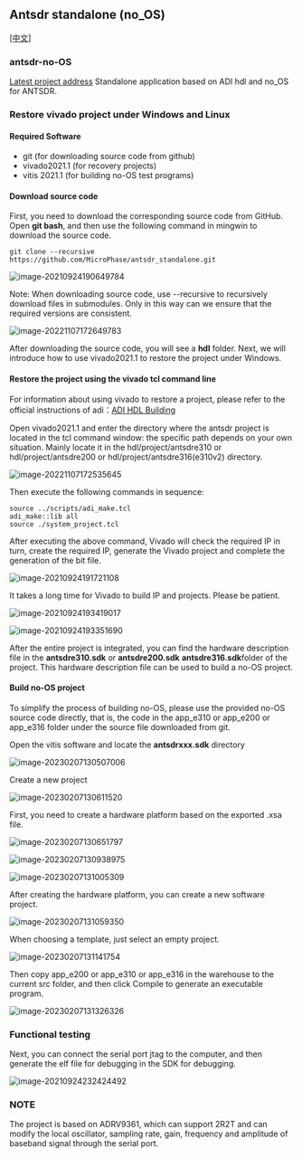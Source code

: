 ## Antsdr standalone (no_OS) 

[[中文]](../../../../cn/html/device_and_usage_manual/ANTSDR_E_Series_Module/ANTSDR_E310_Reference_Manual/Antsdr_standalone_cn.html)

### antsdr-no-OS
[Latest project address](https://github.com/MicroPhase/antsdr_standalone)
Standalone application based on ADI hdl and no_OS for ANTSDR.

### Restore vivado project under Windows and Linux

#### Required Software

- git (for downloading source code from github)
- vivado2021.1 (for recovery projects)
- vitis 2021.1 (for building no-OS test programs)

#### Download source code

First, you need to download the corresponding source code from GitHub. Open **git bash**, and then use the following command in mingwin to download the source code.

```
git clone --recursive https://github.com/MicroPhase/antsdr_standalone.git
```

![image-20210924190649784](ANTSDR_E310_Reference_Manual.assets/image-20210924190649784.png)

Note: When downloading source code, use --recursive to recursively download files in submodules. Only in this way can we ensure that the required versions are consistent.

![image-20221107172649783](ANTSDR_E310_Reference_Manual.assets/image-20221107172649783.png)

After downloading the source code, you will see a **hdl** folder. Next, we will introduce how to use vivado2021.1 to restore the project under Windows.

#### Restore the project using the vivado tcl command line

For information about using vivado to restore a project, please refer to the official instructions of adi：[ADI HDL Building](https://wiki.analog.com/resources/fpga/docs/build)

Open vivado2021.1 and enter the directory where the antsdr project is located in the tcl command window: the specific path depends on your own situation. Mainly locate it in the hdl/project/antsdre310 or hdl/project/antsdre200 or hdl/project/antsdre316(e310v2) directory.

![image-20221107172535645](ANTSDR_E310_Reference_Manual.assets/image-20221107172535645.png)

Then execute the following commands in sequence:

```
source ../scripts/adi_make.tcl
adi_make::lib all
source ./system_project.tcl
```

After executing the above command, Vivado will check the required IP in turn, create the required IP, generate the Vivado project and complete the generation of the bit file.

![image-20210924191721108](ANTSDR_E310_Reference_Manual.assets/image-20210924191721108.png)

It takes a long time for Vivado to build IP and projects. Please be patient.

![image-20210924193419017](ANTSDR_E310_Reference_Manual.assets/image-20210924193419017.png)



![image-20210924193351690](ANTSDR_E310_Reference_Manual.assets/image-20210924193351690.png)

After the entire project is integrated, you can find the hardware description file in the **antsdre310.sdk** or **antsdre200.sdk** **antsdre316.sdk**folder of the project. This hardware description file can be used to build a no-OS project.



#### Build no-OS project
To simplify the process of building no-OS, please use the provided no-OS source code directly, that is, the code in the app_e310 or app_e200 or app_e316 folder under the source file downloaded from git.

Open the vitis software and locate the **antsdrxxx.sdk** directory

![image-20230207130507006](ANTSDR_E310_Reference_Manual.assets/image-20230207130507006.png)

Create a new project

![image-20230207130611520](ANTSDR_E310_Reference_Manual.assets/image-20230207130611520.png)

First, you need to create a hardware platform based on the exported .xsa file.

![image-20230207130651797](ANTSDR_E310_Reference_Manual.assets/image-20230207130651797.png)

![image-20230207130938975](ANTSDR_E310_Reference_Manual.assets/image-20230207130938975.png)

![image-20230207131005309](ANTSDR_E310_Reference_Manual.assets/image-20230207131005309.png)

After creating the hardware platform, you can create a new software project.

![image-20230207131059350](ANTSDR_E310_Reference_Manual.assets/image-20230207131059350.png)

When choosing a template, just select an empty project.

![image-20230207131141754](ANTSDR_E310_Reference_Manual.assets/image-20230207131141754.png)

Then copy app_e200 or app_e310 or app_e316 in the warehouse to the current src folder, and then click Compile to generate an executable program.

![image-20230207131326326](ANTSDR_E310_Reference_Manual.assets/image-20230207131326326.png)

### Functional testing

Next, you can connect the serial port jtag to the computer, and then generate the elf file for debugging in the SDK for debugging.

![image-20210924232424492](ANTSDR_E310_Reference_Manual.assets/image-20210924232424492.png)



### NOTE

The project is based on ADRV9361, which can support 2R2T and can modify the local oscillator, sampling rate, gain, frequency and amplitude of baseband signal through the serial port.
